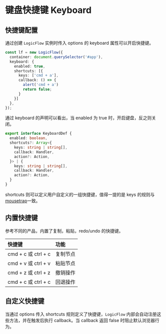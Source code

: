 # 键盘快捷键 Keyboard

## 快捷键配置
通过创建 `LogicFlow` 实例时传入 options 的 keyboard 属性可以开启快捷键。
```ts
const lf = new LogicFlow({
  container: document.querySelector('#app'),
  keyboard: {
    enabled: true,
    shortcuts: [{
      keys: ['cmd + a'],
      callback: () => {
        alert('cmd + a')
        return false;
      }
    }]
  },
});
```

<example :height="300" ></example>

通过 keyboard 的声明可以看出，当 enabled 为 true 时，开启键盘，反之则关闭。

```ts
export interface KeyboardDef {
  enabled: boolean,
  shortcuts?: Array<{
    keys: string | string[],
    callback: Handler,
    action?: Action,
  }> | {
    keys: string | string[],
    callback: Handler,
    action?: Action,
  }
}
```   
shortcuts 则可以定义用户自定义的一组快捷键，值得一提的是 keys 的规则与[mousetrap](https://www.npmjs.com/package/mousetrap)一致。

## 内置快捷键

参考不同的产品，内置了复制，粘贴，redo/undo 的快捷键。

| 快捷键   | 功能   |
| :----- | :----- |
| cmd + c 或 ctrl + c | 复制节点 |
| cmd + v 或 ctrl + v | 粘贴节点 |
| cmd + z 或 ctrl + z | 撤销操作 |
| cmd + c 或 ctrl + c | 回退操作 |

## 自定义快捷键

当通过 options 传入 shortcuts 规则定义了快捷键，`LogicFlow` 内部会自动注册这些方法，并在触发后执行 callback。当 callback 返回 false 时阻止默认浏览器行为。